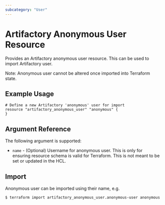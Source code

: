 ```yaml
---
subcategory: "User"
---
```

# Artifactory Anonymous User Resource

Provides an Artifactory anonymous user resource. This can be used to import Artifactory user.

Note: Anonymous user cannot be altered once imported into Terraform state.

## Example Usage

```hcl
# Define a new Artifactory 'anonymous' user for import
resource "artifactory_anonymous_user" "anonymous" {
}
```

## Argument Reference

The following argument is supported:

* `name` - (Optional) Username for anonymous user. This is only for ensuring resource schema is valid for Terraform. This is not meant to be set or updated in the HCL.

## Import

Anonymous user can be imported using their name, e.g.

```
$ terraform import artifactory_anonymous_user.anonymous-user anonymous
```
